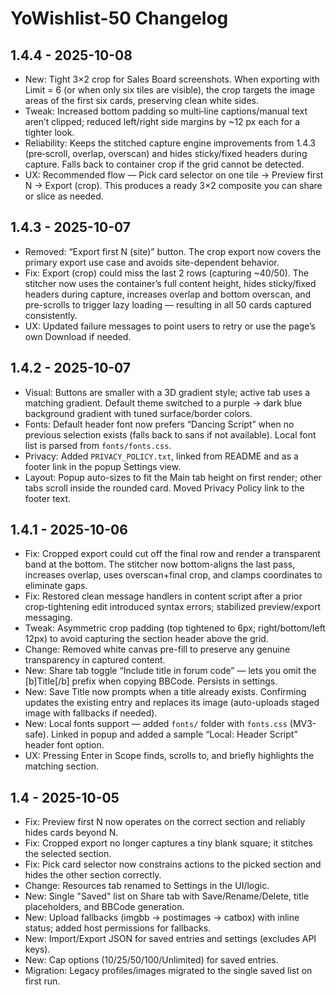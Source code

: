 # YoWishlist-50 Changelog

## 1.4.4 - 2025-10-08
- New: Tight 3×2 crop for Sales Board screenshots. When exporting with Limit = 6 (or when only six tiles are visible), the crop targets the image areas of the first six cards, preserving clean white sides.
- Tweak: Increased bottom padding so multi‑line captions/manual text aren’t clipped; reduced left/right side margins by ~12 px each for a tighter look.
- Reliability: Keeps the stitched capture engine improvements from 1.4.3 (pre‑scroll, overlap, overscan) and hides sticky/fixed headers during capture. Falls back to container crop if the grid cannot be detected.
- UX: Recommended flow — Pick card selector on one tile → Preview first N → Export (crop). This produces a ready 3×2 composite you can share or slice as needed.

## 1.4.3 - 2025-10-07
- Removed: “Export first N (site)” button. The crop export now covers the primary export use case and avoids site-dependent behavior.
- Fix: Export (crop) could miss the last 2 rows (capturing ~40/50). The stitcher now uses the container’s full content height, hides sticky/fixed headers during capture, increases overlap and bottom overscan, and pre-scrolls to trigger lazy loading — resulting in all 50 cards captured consistently.
- UX: Updated failure messages to point users to retry or use the page’s own Download if needed.

## 1.4.2 - 2025-10-07
- Visual: Buttons are smaller with a 3D gradient style; active tab uses a matching gradient. Default theme switched to a purple → dark blue background gradient with tuned surface/border colors.
- Fonts: Default header font now prefers “Dancing Script” when no previous selection exists (falls back to sans if not available). Local font list is parsed from `fonts/fonts.css`.
- Privacy: Added `PRIVACY_POLICY.txt`, linked from README and as a footer link in the popup Settings view.
- Layout: Popup auto-sizes to fit the Main tab height on first render; other tabs scroll inside the rounded card. Moved Privacy Policy link to the footer text.

## 1.4.1 - 2025-10-06
- Fix: Cropped export could cut off the final row and render a transparent band at the bottom. The stitcher now bottom-aligns the last pass, increases overlap, uses overscan+final crop, and clamps coordinates to eliminate gaps.
- Fix: Restored clean message handlers in content script after a prior crop-tightening edit introduced syntax errors; stabilized preview/export messaging.
- Tweak: Asymmetric crop padding (top tightened to 6px; right/bottom/left 12px) to avoid capturing the section header above the grid.
- Change: Removed white canvas pre-fill to preserve any genuine transparency in captured content.
- New: Share tab toggle “Include title in forum code” — lets you omit the [b]Title[/b] prefix when copying BBCode. Persists in settings.
- New: Save Title now prompts when a title already exists. Confirming updates the existing entry and replaces its image (auto-uploads staged image with fallbacks if needed).
- New: Local fonts support — added `fonts/` folder with `fonts.css` (MV3-safe). Linked in popup and added a sample “Local: Header Script” header font option.
- UX: Pressing Enter in Scope finds, scrolls to, and briefly highlights the matching section.

## 1.4 - 2025-10-05
- Fix: Preview first N now operates on the correct section and reliably hides cards beyond N.
- Fix: Cropped export no longer captures a tiny blank square; it stitches the selected section.
- Fix: Pick card selector now constrains actions to the picked section and hides the other section correctly.
- Change: Resources tab renamed to Settings in the UI/logic.
- New: Single "Saved" list on Share tab with Save/Rename/Delete, title placeholders, and BBCode generation.
- New: Upload fallbacks (imgbb → postimages → catbox) with inline status; added host permissions for fallbacks.
- New: Import/Export JSON for saved entries and settings (excludes API keys).
- New: Cap options (10/25/50/100/Unlimited) for saved entries.
- Migration: Legacy profiles/images migrated to the single saved list on first run.
